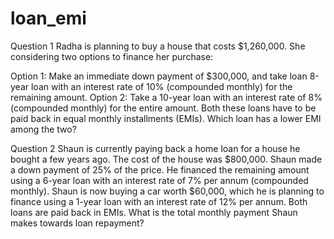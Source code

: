 # loan_emi
Question 1
Radha is planning to buy a house that costs $1,260,000. She considering two options to finance her purchase:

Option 1: Make an immediate down payment of $300,000, and take loan 8-year loan with an interest rate of 10% (compounded monthly) for the remaining amount.
Option 2: Take a 10-year loan with an interest rate of 8% (compounded monthly) for the entire amount.
Both these loans have to be paid back in equal monthly installments (EMIs). Which loan has a lower EMI among the two?



Question 2 Shaun is currently paying back a home loan for a house he bought a few years ago. The cost of the house was $800,000. Shaun made a down payment of 25% of the price. He financed the remaining amount using a 6-year loan with an interest rate of 7% per annum (compounded monthly). Shaun is now buying a car worth $60,000, which he is planning to finance using a 1-year loan with an interest rate of 12% per annum. Both loans are paid back in EMIs. What is the total monthly payment Shaun makes towards loan repayment?
